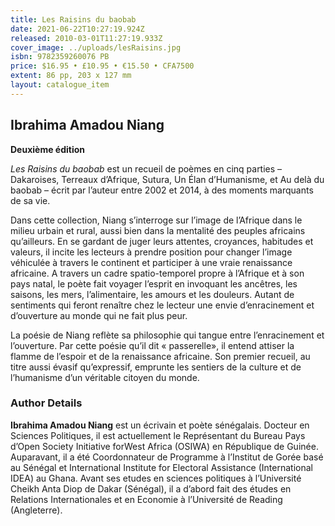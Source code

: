 ```yaml
---
title: Les Raisins du baobab
date: 2021-06-22T10:27:19.924Z
released: 2010-03-01T11:27:19.933Z
cover_image: ../uploads/lesRaisins.jpg
isbn: 9782359260076 PB
price: $16.95 • £10.95 • €15.50 • CFA7500
extent: 86 pp, 203 x 127 mm
layout: catalogue_item
---
```

## Ibrahima Amadou Niang

**Deuxième édition**

*Les Raisins du baobab* est un recueil de poèmes en cinq parties – Dakaroises, Terreaux d’Afrique, Sutura, Un Élan d’Humanisme, et Au delà du baobab – écrit par l’auteur entre 2002 et 2014, à des moments marquants de sa vie.

Dans cette collection, Niang s’interroge sur l’image de l’Afrique dans le milieu urbain et rural, aussi bien dans la mentalité des peuples africains qu’ailleurs. En se gardant de juger leurs attentes, croyances, habitudes et valeurs, il incite les lecteurs à prendre position pour changer l’image véhiculée à travers le continent et participer à une vraie renaissance africaine. A travers un cadre spatio-temporel propre à l’Afrique et à son pays natal, le poète fait voyager l’esprit en invoquant les ancêtres, les saisons, les mers, l’alimentaire, les amours et les douleurs. Autant de sentiments qui feront renaître chez le lecteur une envie d’enracinement et d’ouverture au monde qui ne fait plus peur.

La poésie de Niang reflète sa philosophie qui tangue entre l’enracinement et l’ouverture. Par cette poésie qu’il dit « passerelle», il entend attiser la flamme de l’espoir et de la renaissance africaine. Son premier recueil, au titre aussi évasif qu’expressif, emprunte les sentiers de la culture et de l’humanisme d’un véritable citoyen du monde.

### Author Details

**Ibrahima Amadou Niang** est un écrivain et poète sénégalais. Docteur en Sciences Politiques, il est actuellement le Représentant du Bureau Pays d’Open Society Initiative forWest Africa (OSIWA) en République de Guinée. Auparavant, il a été Coordonnateur de Programme à l’Institut de Gorée basé au Sénégal et International Institute for Electoral Assistance (International IDEA) au Ghana. Avant ses etudes en sciences politiques à l’Université Cheikh Anta Diop de Dakar (Sénégal), il a d’abord fait des études en Relations Internationales et en Economie à l’Université de Reading (Angleterre).